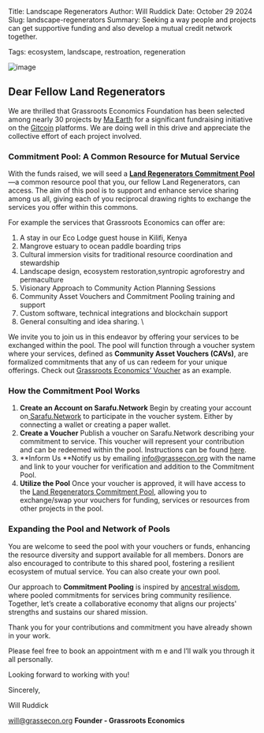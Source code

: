 Title: Landscape Regenerators
Author: Will Ruddick
Date: October 29 2024
Slug: landscape-regenerators
Summary: Seeking a way people and projects can get supportive funding and also develop a mutual credit network together.

Tags: ecosystem, landscape, restroation, regeneration

![image](images/blog/landscape-regenerators1.webp)

## Dear Fellow Land Regenerators

We are thrilled that Grassroots Economics Foundation has been selected among nearly 30 projects by [Ma Earth](https://maearth.com/) for a significant fundraising initiative on the [Gitcoin](https://explorer.gitcoin.co/#/round/42161/643) platforms. We are doing well in this drive and appreciate the collective effort of each project involved.


### **Commitment Pool: A Common Resource for Mutual Service**

With the funds raised, we will seed a **[Land Regenerators Commitment Pool](https://sarafu.network/pools/0x8322691F378022e18F9D1f346f217118AA861831)**—a common resource pool that you, our fellow Land Regenerators, can access. The aim of this pool is to support and enhance service sharing among us all, giving each of you reciprocal drawing rights to exchange the services you offer within this commons.

For example the services that Grassroots Economics can offer are:

1. A stay in our Eco Lodge guest house in Kilifi, Kenya
2. Mangrove estuary to ocean paddle boarding trips
3. Cultural immersion visits for traditional resource coordination and stewardship
4. Landscape design, ecosystem restoration,syntropic agroforestry and permaculture
5. Visionary Approach to Community Action Planning Sessions
6. Community Asset Vouchers and Commitment Pooling training and support
7. Custom software, technical integrations and blockchain support
8. General consulting and idea sharing.  \


We invite you to join us in this endeavor by offering your services to be exchanged within the pool. The pool will function through a voucher system where your services, defined as **Community Asset Vouchers (CAVs)**, are formalized commitments that any of us can redeem for your unique offerings. Check out [Grassroots Economics’ Voucher](https://sarafu.network/vouchers/0xE4ac86F6a06164A3301fF4957eF4B93551f752f0) as an example.


### **How the Commitment Pool Works**

1. **Create an Account on Sarafu.Network** Begin by creating your account on[ Sarafu.Network](https://sarafu.network) to participate in the voucher system. Either by connecting a wallet or creating a paper wallet. 
2. **Create a Voucher** Publish a voucher on Sarafu.Network describing your commitment to service. This voucher will represent your contribution and can be redeemed within the pool. Instructions can be found [here](https://www.youtube.com/playlist?list=PLPUExzwZAUpbHaJU7TIku7vpZ6q_yggQZ).
3. **Inform Us
**Notify us by emailing [info@grassecon.org](mailto:info@grassecon.org) with the name and link to your voucher for verification and addition to the Commitment Pool.
4. **Utilize the Pool** Once your voucher is approved, it will have access to the [Land Regenerators Commitment Pool](https://sarafu.network/pools/0x8322691F378022e18F9D1f346f217118AA861831), allowing you to exchange/swap your vouchers for funding, services or resources from other projects in the pool.


### **Expanding the Pool and Network of Pools**

You are welcome to seed the pool with your vouchers or funds, enhancing the resource diversity and support available for all members. Donors are also encouraged to contribute to this shared pool, fostering a resilient ecosystem of mutual service. You can also create your own pool.

Our approach to **Commitment Pooling** is inspired by [ancestral wisdom](https://youtu.be/49zgjjFukFQ), where pooled commitments for services bring community resilience. Together, let’s create a collaborative economy that aligns our projects' strengths and sustains our shared mission.

Thank you for your contributions and commitment you have already shown in your work.

Please feel free to book an appointment with m e and I’ll walk you through it all personally. 


Looking forward to working with you!

Sincerely, 

Will Ruddick

[will@grassecon.org](mailto:will@grassecon.org) 
**Founder - Grassroots Economics**
